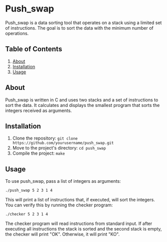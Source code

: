 <h1>Push_swap</h1>

<p>Push_swap is a data sorting tool that operates on a stack using a limited set of instructions. The goal is to sort the data with the minimum number of operations.</p>

<h2>Table of Contents</h2>

<ol>
  <li><a href="#about">About</a></li>
  <li><a href="#installation">Installation</a></li>
  <li><a href="#usage">Usage</a></li>
</ol>

<h2 id="about">About</h2>

<p>Push_swap is written in C and uses two stacks and a set of instructions to sort the data. It calculates and displays the smallest program that sorts the integers received as arguments.</p>

<h2 id="installation">Installation</h2>

<ol>
  <li>Clone the repository: <code>git clone https://github.com/yourusername/push_swap.git</code></li>
  <li>Move to the project's directory: <code>cd push_swap</code></li>
  <li>Compile the project: <code>make</code></li>
</ol>

<h2 id="usage">Usage</h2>

<p>To use push_swap, pass a list of integers as arguments:</p>

<code>./push_swap 5 2 3 1 4</code>

<p>This will print a list of instructions that, if executed, will sort the integers. You can verify this by running the checker program:</p>

<code>./checker 5 2 3 1 4</code>

<p>The checker program will read instructions from standard input. If after executing all instructions the stack is sorted and the second stack is empty, the checker will print "OK". Otherwise, it will print "KO".</p>
